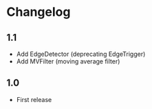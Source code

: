 # Changelog

## 1.1
- Add EdgeDetector (deprecating EdgeTrigger)
- Add MVFilter (moving average filter)


## 1.0
- First release
